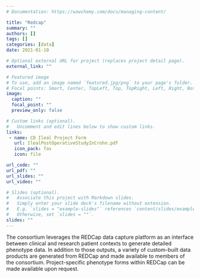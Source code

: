 ```yaml
---
# Documentation: https://wowchemy.com/docs/managing-content/

title: "Redcap"
summary: ""
authors: []
tags: []
categories: [data]
date: 2021-01-10

# Optional external URL for project (replaces project detail page).
external_link: ""

# Featured image
# To use, add an image named `featured.jpg/png` to your page's folder.
# Focal points: Smart, Center, TopLeft, Top, TopRight, Left, Right, BottomLeft, Bottom, BottomRight.
image:
  caption: ""
  focal_point: ""
  preview_only: false

# Custom links (optional).
#   Uncomment and edit lines below to show custom links.
links:
 - name: CD Ileal Project Form
   url: IlealPostOperativeStudyInCrohn.pdf
   icon_pack: fas
   icon: file

url_code: ""
url_pdf: ""
url_slides: ""
url_video: ""

# Slides (optional).
#   Associate this project with Markdown slides.
#   Simply enter your slide deck's filename without extension.
#   E.g. `slides = "example-slides"` references `content/slides/example-slides.md`.
#   Otherwise, set `slides = ""`.
slides: ""
---
```


The consortium leverages the REDCap data capture platform as an interface between clinical and research patient contexts to generate detailed phenotype data. In addition to those outputs, a variety of custom-built data products are generated from REDCap and made available to members of the consortium. Project-specific phenotype forms within REDCap can be made available upon request.
